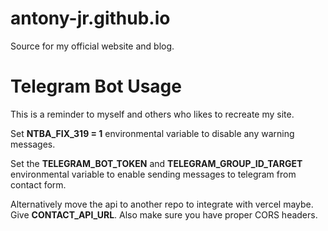 # antony-jr.github.io

Source for my official website and blog.

# Telegram Bot Usage

This is a reminder to myself and others who likes to recreate my
site.

Set **NTBA_FIX_319 = 1** environmental variable to disable any warning messages.

Set the **TELEGRAM_BOT_TOKEN** and **TELEGRAM_GROUP_ID_TARGET** environmental variable to 
enable sending messages to telegram from contact form.

Alternatively move the api to another repo to integrate with vercel maybe. Give
**CONTACT_API_URL**. Also make sure you have proper CORS headers.

